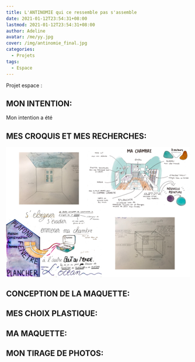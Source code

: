 ```yaml
---
title: L'ANTINOMIE qui ce ressemble pas s'assemble 
date: 2021-01-12T23:54:31+08:00
lastmod: 2021-01-12T23:54:31+08:00
author: Adeline
avatar: /me/yy.jpg
cover: /img/antinomie_final.jpg
categories:
  - Projets
tags:
  - Espace
---
```


Projet espace : 

<!--more-->


## MON INTENTION:

Mon intention a été 

## MES CROQUIS ET MES RECHERCHES:
![Super image](/img/planche_ocean_montage.PNG)

## CONCEPTION DE LA MAQUETTE:

## MES CHOIX PLASTIQUE:

## MA MAQUETTE:

## MON TIRAGE DE PHOTOS:
